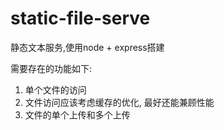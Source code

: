# static-file-serve
静态文本服务,使用node + express搭建

需要存在的功能如下:
1. 单个文件的访问
2. 文件访问应该考虑缓存的优化, 最好还能兼顾性能
3. 文件的单个上传和多个上传
